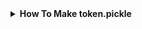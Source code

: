 <details>
    <summary><b>How To Make token.pickle</b></summary>
  
# How To Generate Token Pickle With Android Easily After Google Auth2.0 New policy update. Without any kind of error.

### 1. Install Termux [F-Droid](https://f-droid.org/en/packages/com.termux/)

### 2. Open Termux and just copy paste all the commands that described below, Make sure you have internet connection. if you see Y/n then Type y.

```
apt update && apt upgrade -y && apt install git python3 -y && apt upgrade python3 -y && pip install google-api-python-client google-auth-httplib2 google-auth-oauthlib

```

### 3.

```
apt update && apt upgrade
```

### 4.

```
git clone https://github.com/KingOfState/TokenPickle
```

### 5. make sure Credentials.json file present in your storage folder not in Sd card. if not then just move credentials.json file into the sdcard. Not in any folder.

### 6. you have to give storage permission to termux. for that use this command.

```
termux-setup-storage
```

### 7.

```
cd /sdcard
```

### 8.

```
cp -r credentials.json /data/data/com.termux/files/home/TokenPickle
```

### 9.

```
cd
```

### 10.

```
cd TokenPickle
```

### 11.

```
python3 GenerateTokenPickle.py
```

### 12. You'll find a url https://accounts.google.com/o/oauth2/=offline like this. just copy this url and paste on browser and login into your google account. that's it. you'll see 'The authentication flow has completed. You may close this window' this massage. then you're done.

### 13.

```
cp -r token.pickle /sdcard
```

### 14. Boom 💥!

goto your sdcard (phone memory) you'll find token.pickle there.

We're Done.

# Enjoy And don't forget to star this repo 🙂

# Original Repo...

[`Anasty17`](https://github.com/anasty17)
